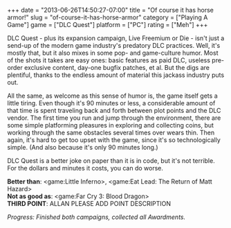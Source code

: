 +++
date = "2013-06-26T14:50:27-07:00"
title = "Of course it has horse armor!"
slug = "of-course-it-has-horse-armor"
category = ["Playing A Game"]
game = ["DLC Quest"]
platform = ["PC"]
rating = ["Meh"]
+++

DLC Quest - plus its expansion campaign, Live Freemium or Die - isn't just a send-up of the modern game industry's predatory DLC practices.  Well, it's mostly that, but it also mixes in some pop- and game-culture humor.  Most of the shots it takes are easy ones: basic features as paid DLC, useless pre-order exclusive content, day-one bugfix patches, et al.  But the digs are plentiful, thanks to the endless amount of material this jackass industry puts out.

All the same, as welcome as this sense of humor is, the game itself gets a little tiring.  Even though it's 90 minutes or less, a considerable amount of that time is spent traveling back and forth between plot points and the DLC vendor.  The first time you run and jump through the environment, there are some simple platforming pleasures in exploring and collecting coins, but working through the same obstacles several times over wears thin.  Then again, it's hard to get too upset with the game, since it's so technologically simple.  (And also because it's only 90 minutes long.)

DLC Quest is a better joke on paper than it is in code, but it's not terrible.  For the dollars and minutes it costs, you can do worse.

<b>Better than</b>: <game:Little Inferno>, <game:Eat Lead: The Return of Matt Hazard>  
<b>Not as good as</b>: <game:Far Cry 3: Blood Dragon>  
<b>THIRD POINT</b>: ALLAN PLEASE ADD POINT DESCRIPTION

<i>Progress: Finished both campaigns, collected all Awardments.</i>